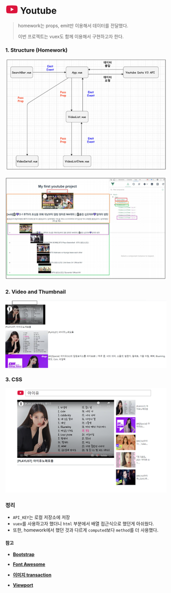 

# <img src="README.assets/image-20210630202646261.png" alt="image-20210630202646261" style="zoom:50%;" /> Youtube

> homework는 props, emit만 이용해서 데이터를 전달했다.
>
> 이번 프로젝트는 vuex도 함께 이용해서 구현하고자 한다.





### 1. Structure (Homework)

![image-20210628225304252](README.assets/image-20210628225304252.png)



![image-20210628225314806](README.assets/image-20210628225314806.png)



### 2. Video and Thumbnail

![image-20210629231506618](README.assets/image-20210629231506618.png)





### 3. CSS

![image-20210630202121443](README.assets/image-20210630202121443.png)

### 정리

- `API_KEY`는 로컬 저장소에 저장
- `vuex`를 사용하고자 했더니 `html` 부분에서 배열 접근식으로 했던게 아쉬웠다.
- 또한, homework에서 했던 것과 다르게 `computed`보다 `method`를 더 사용했다.





#### 참고

- [**Bootstrap**](https://getbootstrap.com/)
- [**Font Awesome**](https://fontawesome.com/)

- [**이미지 transaction**](https://developer.mozilla.org/ko/docs/Web/CSS/CSS_Transitions/Using_CSS_transitions)

- [**Viewport**](https://velog.io/@pandati0710/CSS-viewport%EB%9E%80)